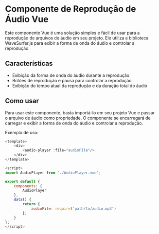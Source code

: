 # Componente de Reprodução de Áudio Vue

Este componente Vue é uma solução simples e fácil de usar para a reprodução de arquivos de áudio em seu projeto. Ele utiliza a biblioteca WaveSurfer.js para exibir a forma de onda do áudio e controlar a reprodução.

## Características

- Exibição da forma de onda do áudio durante a reprodução
- Botões de reprodução e pausa para controlar a reprodução
- Exibição do tempo atual da reprodução e da duração total do áudio

## Como usar

Para usar este componente, basta importá-lo em seu projeto Vue e passar o arquivo de áudio como propriedade. O componente se encarregará de carregar e exibir a forma de onda do áudio e controlar a reprodução.

Exemplo de uso:

```javascript
<template>
    <div>
        <audio-player :file="audioFile"/>
    </div>
</template>

<script>
import AudioPlayer from './AudioPlayer.vue';

export default {
    components: {
        AudioPlayer
    },
    data() {
        return {
            audioFile: require('path/to/audio.mp3')
        };
    }
};
</script>
```